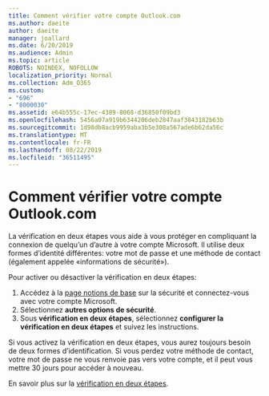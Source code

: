 ```yaml
---
title: Comment vérifier votre compte Outlook.com
ms.author: daeite
author: daeite
manager: joallard
ms.date: 6/20/2019
ms.audience: Admin
ms.topic: article
ROBOTS: NOINDEX, NOFOLLOW
localization_priority: Normal
ms.collection: Adm_O365
ms.custom:
- "696"
- "8000030"
ms.assetid: e64b555c-17ec-4389-8068-d36850f09bd3
ms.openlocfilehash: 5456a07a919b6344206deb2847aaf3843182b63b
ms.sourcegitcommit: 1d98db8acb9959aba3b5e308a567ade6b62da56c
ms.translationtype: MT
ms.contentlocale: fr-FR
ms.lasthandoff: 08/22/2019
ms.locfileid: "36511495"
---
```

# <a name="how-to-verify-your-outlookcom-account"></a>Comment vérifier votre compte Outlook.com

La vérification en deux étapes vous aide à vous protéger en compliquant la connexion de quelqu’un d’autre à votre compte Microsoft. Il utilise deux formes d’identité différentes: votre mot de passe et une méthode de contact (également appelée «informations de sécurité»).
  
Pour activer ou désactiver la vérification en deux étapes:
  
1. Accédez à la [page notions de base](https://go.microsoft.com/fwlink/?linkid=842325) sur la sécurité et connectez-vous avec votre compte Microsoft.
2. Sélectionnez **autres options de sécurité**.
3. Sous **vérification en deux étapes**, sélectionnez **configurer la vérification en deux étapes** et suivez les instructions.

Si vous activez la vérification en deux étapes, vous aurez toujours besoin de deux formes d’identification. Si vous perdez votre méthode de contact, votre mot de passe ne vous renvoie pas vers votre compte, et il peut vous mettre 30 jours pour accéder à nouveau.
  
En savoir plus sur la [vérification en deux étapes](https://go.microsoft.com/fwlink/?linkid=872270).
  